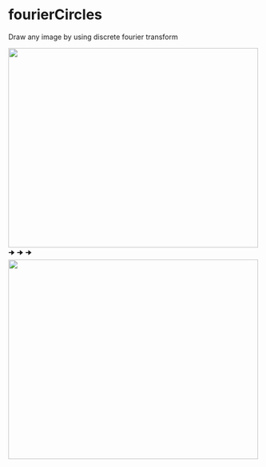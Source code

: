 # fourierCircles
Draw any image by using discrete fourier transform

<img src="https://github.com/shlomip100/fourierCircles/blob/main/Examples/photos/elephant.jpg" width="500" height="400" />🠊 🠊 🠊 <img src="https://github.com/shlomip100/fourierCircles/blob/main/Examples/gifs/elephant.gif" width="500" height="400" />
